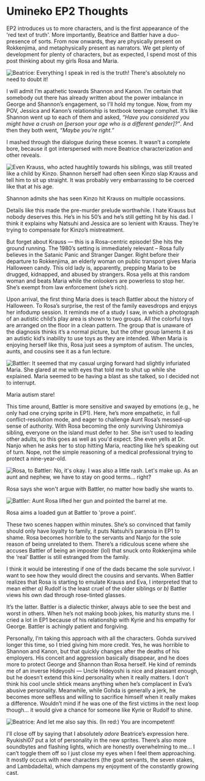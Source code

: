 <div class="flex-all">
    <div class="flex-ui">
        <div class="flex-ui-left"></div><div class="flex-ui-middle">
        </div><div class="flex-ui-right"></div></div>
<div class="flex-writings">

# Umineko EP2 Thoughts

EP2 introduces us to more characters, and is the first appearance of the 'red text of truth'. More importantly, Beatrice and Battler have a duo-presence of sorts. From now onwards, they are physically present on Rokkenjima, and metaphysically present as narrators. We get plenty of development for plenty of characters, but as expected, I spend most of this post thinking about my girls Rosa and Maria.

![Beatrice: Everything I speak in red is the truth! There's absolutely no need to doubt it!](red.png)

I will admit I’m apathetic towards Shannon and Kanon. I’m certain that somebody out there has already written about the power imbalance in George and Shannon’s engagement, so I'll hold my tongue. Now, from my POV, Jessica and Kanon’s relationship is textbook teenage comphet. It’s like Shannon went up to each of them and asked, *“Have you considered you might have a crush on \[person your age who is a different gender\]?”*. And then they both went, *“Maybe you’re right.”*

I mashed through the dialogue during these scenes. It wasn’t a complete bore, because it got interspersed with more Beatrice characterization and other reveals.

<img src="kinzo.png" alt="Even Krauss, who acted haughtily towards his siblings, was still treated like a child by Kinzo. Shannon herself had often seen Kinzo slap Krauss and tell him to sit up straight. It was probably very embarrassing to be coerced like that at his age.">
<p class=caption>Shannon admits she has seen Kinzo hit Krauss on multiple occassions.</p>

Details like this made the pre-murder prelude worthwhile. I hate Krauss but nobody deserves this. He’s in his 50’s and he’s still getting hit by his dad. I think it explains why Natsuhi and Jessica are so lenient with Krauss. They’re trying to compensate for Kinzo’s mistreatment.

But forget about Krauss — this is a Rosa-centric episode! She hits the ground running. The 1980’s setting is immediately relevant – Rosa fully believes in the Satanic Panic and Stranger Danger. Right before their departure to Rokkenjima, an elderly woman on public transport gives Maria Halloween candy. This old lady is, apparently, prepping Maria to be drugged, kidnapped, and abused by strangers. Rosa yells at this random woman and beats Maria while the onlookers are powerless to stop her. She’s exempt from law enforcement <span>(she’s rich)</span>.

Upon arrival, the first thing Maria does is teach Battler about the history of Halloween. To Rosa’s surprise, the rest of the family eavesdrops and enjoys her infodump session. It reminds me of a study I saw, in which a photograph of an autistic child’s play area is shown to two groups. All the colorful toys are arranged on the floor in a clean pattern. The group that is unaware of the diagnosis thinks it’s a normal picture, but the other group laments it as an autistic kid’s inability to use toys as they are intended. When Maria is enjoying herself like this, Rosa just sees a symptom of autism. The uncles, aunts, and cousins see it as a fun lecture.

<img src="tism.png" alt="Battler: It seemed that my casual urging forward had slightly infuriated Maria. She glared at me with eyes that told me to shut up while she explained. Maria seemed to be having a blast as she talked, so I decided not to interrupt.">
<p class=caption>Maria autism stare!</p>

This time around, Battler is more sensitive and swayed by emotions <span>(e.g., he only had one crying sprite in EP1)</span>. Here, he’s more empathetic, in full conflict-resolution mode, and eager to challenge Aunt Rosa’s messed-up sense of authority. With Rosa becoming the only surviving Ushiromiya sibling, everyone on the island must defer to her. She isn't used to leading other adults, so this goes as well as you'd expect. She even yells at Dr. Nanjo when he asks her to stop hitting Maria, reacting like he’s speaking out of turn. Nope, not the simple reasoning of a medical professional trying to protect a nine-year-old.

<img src="nephew.png" alt="Rosa, to Battler: No, it&#39;s okay. I was also a little rash. Let&#39;s make up. As an aunt and nephew, we have to stay on good terms... right?">
<p class=caption>Rosa says she won't argue with Battler, no matter how badly she wants to.</p>
<img src="point.png" alt="Battler: Aunt Rosa lifted her gun and pointed the barrel at me.">
<p class=caption>Rosa aims a loaded gun at Battler to &#39;prove a point&#39;.</p>

These two scenes happen within minutes. She’s so convinced that family should only have loyalty to family, it puts Natsuhi’s paranoia in EP1 to shame. Rosa becomes horrible to the servants and Nanjo for the sole reason of being unrelated to them. There’s a ridiculous scene where she accuses Battler of being an imposter <span>(lol)</span> that snuck onto Rokkenjima while the ‘real’ Battler is still estranged from the family.

I think it would be interesting if one of the dads became the sole survivor. I want to see how they would direct the cousins and servants. When Battler realizes that Rosa is starting to emulate Krauss and Eva, I interpreted that to mean either *a)* Rudolf is the least cruel of the older siblings or *b)* Battler views his own dad through rose-tinted glasses.

It’s the latter. Battler is a dialectic thinker, always able to see the best and worst in others. When he’s not making boob jokes, his maturity stuns me. I cried a lot in EP1 because of his relationship with Kyrie and his empathy for George. Battler is achingly patient and forgiving.

Personally, I’m taking this approach with all the characters. Gohda survived longer this time, so I tried giving him more credit. Yes, he was horrible to Shannon and Kanon, but that quickly changes after the deaths of his employers. His conceit and aggression basically disappear, and he does more to protect George and Shannon than Rosa herself. He kind of reminds me of an inverse Hideyoshi — Uncle Hideyoshi is nice and pleasant enough, but he doesn’t extend this kind personality when it really matters. I don’t think his cool uncle shtick means anything when he’s complacent in Eva’s abusive personality. Meanwhile, while Gohda is generally a jerk, he becomes more selfless and willing to sacrifice himself when it really makes a difference. Wouldn’t mind if he was one of the first victims in the next loop though… it would give a chance for someone like Kyrie or Rudolf to shine.

![Beatrice: And let me also say this. (In red:) You are incompetent!](incompetent.png)

I'll close off by saying that I absolutely *adore* Beatrice’s expression here. Ryukishi07 put a lot of personality in the new sprites. There’s also more soundbytes and flashing lights, which are honestly overwhelming to me… I can’t toggle them off so I just close my eyes when I feel them approaching. It mostly occurs with new characters <span>(the goat servants, the seven stakes, and Lambdadelta)</span>, which dampens my enjoyment of the constantly growing cast.

</div>
</div>